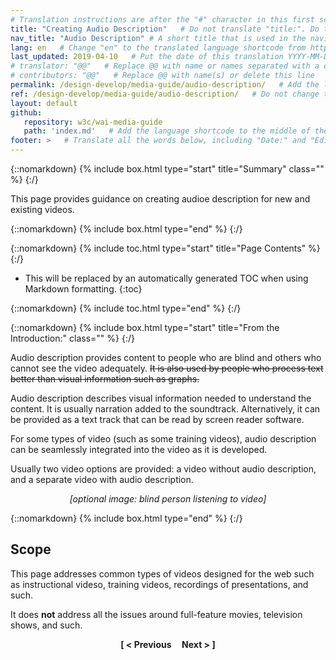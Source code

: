 ```yaml
---
# Translation instructions are after the "#" character in this first section. They are comments that do not show up in the web page. You do not need to translate the instructions after #.
title: "Creating Audio Description"   # Do not translate "title:". Do translate the text after "title:".
nav_title: "Audio Description" # A short title that is used in the navigation
lang: en   # Change "en" to the translated language shortcode from https://www.iana.org/assignments/language-subtag-registry/language-subtag-registry
last_updated: 2019-04-10   # Put the date of this translation YYYY-MM-DD (with month in the middle)
# translator: "@@"   # Replace @@ with name or names separated with a comma
# contributors: "@@"   # Replace @@ with name(s) or delete this line
permalink: /design-develop/media-guide/audio-description/   # Add the language shortcode to the end; for example /fundamentals/accessibility-intro/fr
ref: /design-develop/media-guide/audio-description/   # Do not change this
layout: default
github:
   repository: w3c/wai-media-guide
   path: 'index.md'   # Add the language shortcode to the middle of the filename, for example index.fr.md
footer: >   # Translate all the words below, including "Date:" and "Editor:". 
---
```


{::nomarkdown}
{% include box.html type="start" title="Summary" class="" %}
{:/}

This page provides guidance on creating audioe description for new and existing videos.

{::nomarkdown}
{% include box.html type="end" %}
{:/}

{::nomarkdown}
{% include toc.html type="start" title="Page Contents" %}
{:/}

- This will be replaced by an automatically generated TOC when using Markdown formatting.
{:toc}

{::nomarkdown}
{% include toc.html type="end" %}
{:/}

{::nomarkdown}
{% include box.html type="start" title="From the Introduction:" class="" %}
{:/}

<p>Audio description provides content to people who are blind and others who cannot see the video adequately. <s>It is also used by people who process text better than visual information such as graphs.</s></p>
<p>Audio description describes visual information needed to understand the content. It is usually narration added to the soundtrack. Alternatively, it can be provided as a text track that can be read by screen reader software.</p>
<p>For some types of video (such as some training videos), audio description  can be seamlessly integrated into the  video as it is developed.</p>
<p>Usually two video options are provided: a video without audio description, and a separate video with audio description.</p>
<p style="text-align:center"><em>[optional image: blind person listening to video]</em></p>

{::nomarkdown}
{% include box.html type="end" %}
{:/}

## Scope

This page addresses common types of videos designed for the web such as instructional videso, training videos, recordings of presentations, and such.

It does **not** address all the issues around full-feature movies, television shows, and such.

<p style="text-align:center"><strong>[ < Previous &nbsp;&nbsp;&nbsp; Next > ]</strong></p>

